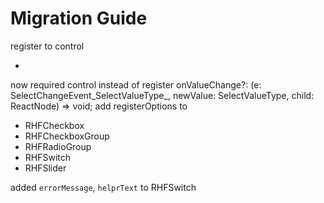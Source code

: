 # Migration Guide

register to control

- 

now required control instead of register
  onValueChange?: (e: SelectChangeEvent_SelectValueType_, newValue: SelectValueType, child: ReactNode) => void;
add registerOptions to
- RHFCheckbox
- RHFCheckboxGroup
- RHFRadioGroup
- RHFSwitch
- RHFSlider

added `errorMessage`, `helprText` to RHFSwitch